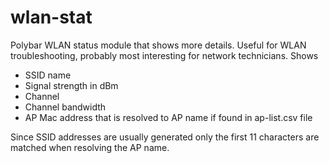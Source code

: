 # wlan-stat
Polybar WLAN status module that shows more details. Useful for WLAN troubleshooting, probably most interesting for network technicians. Shows
- SSID name
- Signal strength in dBm
- Channel
- Channel bandwidth
- AP Mac address that is resolved to AP name if found in ap-list.csv file

Since SSID addresses are usually generated only the first 11 characters are matched when resolving the AP name.
